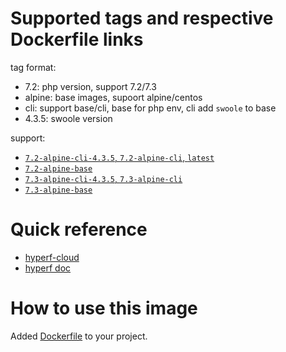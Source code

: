 # Supported tags and respective Dockerfile links

tag format:

- 7.2: php version, support 7.2/7.3
- alpine: base images, supoort alpine/centos
- cli: support base/cli, base for php env, cli add `swoole` to base
- 4.3.5: swoole version

support:

- [`7.2-alpine-cli-4.3.5`, `7.2-alpine-cli`, `latest`](https://github.com/hyperf-cloud/hyperf-docker/blob/master/7.2/alpine/cli/Dockerfile)
- [`7.2-alpine-base`](https://github.com/hyperf-cloud/hyperf-docker/blob/master/7.2/alpine/base/Dockerfile)
- [`7.3-alpine-cli-4.3.5`, `7.3-alpine-cli`](https://github.com/hyperf-cloud/hyperf-docker/blob/master/7.3/alpine/cli/Dockerfile)
- [`7.3-alpine-base`](https://github.com/hyperf-cloud/hyperf-docker/blob/master/7.3/alpine/base/Dockerfile)

# Quick reference

- [hyperf-cloud](https://github.com/hyperf-cloud)
- [hyperf doc](https://doc.hyperf.io)

# How to use this image

Added [Dockerfile](https://github.com/hyperf-cloud/hyperf-docker/blob/master/Dockerfile) to your project.